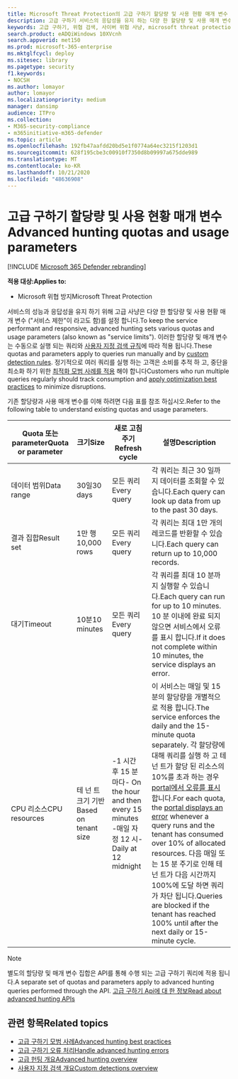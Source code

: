 ```yaml
---
title: Microsoft Threat Protection의 고급 구하기 할당량 및 사용 현황 매개 변수
description: 고급 구하기 서비스의 응답성을 유지 하는 다양 한 할당량 및 사용 매개 변수 (서비스 제한) 이해
keywords: 고급 구하기, 위협 검색, 사이버 위협 사냥, microsoft threat protection, microsoft 365, mtp, m365, 검색, 쿼리, 원격 분석, 스키마, kusto, CPU 제한, 쿼리 제한, 리소스, 최대 결과, 할당량, 매개 변수, 할당
search.product: eADQiWindows 10XVcnh
search.appverid: met150
ms.prod: microsoft-365-enterprise
ms.mktglfcycl: deploy
ms.sitesec: library
ms.pagetype: security
f1.keywords:
- NOCSH
ms.author: lomayor
author: lomayor
ms.localizationpriority: medium
manager: dansimp
audience: ITPro
ms.collection:
- M365-security-compliance
- m365initiative-m365-defender
ms.topic: article
ms.openlocfilehash: 192fb47aafdd20bd5e1f0774a64ec3215f1203d1
ms.sourcegitcommit: 628f195cbe3c00910f7350d8b09997a675dde989
ms.translationtype: MT
ms.contentlocale: ko-KR
ms.lasthandoff: 10/21/2020
ms.locfileid: "48636908"
---
```

# <a name="advanced-hunting-quotas-and-usage-parameters"></a><span data-ttu-id="3177e-104">고급 구하기 할당량 및 사용 현황 매개 변수</span><span class="sxs-lookup"><span data-stu-id="3177e-104">Advanced hunting quotas and usage parameters</span></span>

[!INCLUDE [Microsoft 365 Defender rebranding](../includes/microsoft-defender.md)]


<span data-ttu-id="3177e-105">**적용 대상:**</span><span class="sxs-lookup"><span data-stu-id="3177e-105">**Applies to:**</span></span>
- <span data-ttu-id="3177e-106">Microsoft 위협 방지</span><span class="sxs-lookup"><span data-stu-id="3177e-106">Microsoft Threat Protection</span></span>

<span data-ttu-id="3177e-107">서비스의 성능과 응답성을 유지 하기 위해 고급 사냥은 다양 한 할당량 및 사용 현황 매개 변수 ("서비스 제한"이 라고도 함)를 설정 합니다.</span><span class="sxs-lookup"><span data-stu-id="3177e-107">To keep the service performant and responsive, advanced hunting sets various quotas and usage parameters (also known as "service limits").</span></span> <span data-ttu-id="3177e-108">이러한 할당량 및 매개 변수는 수동으로 실행 되는 쿼리와 [사용자 지정 검색 규칙](custom-detection-rules.md)에 따라 적용 됩니다.</span><span class="sxs-lookup"><span data-stu-id="3177e-108">These quotas and parameters apply to queries run manually and by [custom detection rules](custom-detection-rules.md).</span></span> <span data-ttu-id="3177e-109">정기적으로 여러 쿼리를 실행 하는 고객은 소비를 추적 하 고, 중단을 최소화 하기 위한 [최적화 모범 사례를 적용](advanced-hunting-best-practices.md) 해야 합니다</span><span class="sxs-lookup"><span data-stu-id="3177e-109">Customers who run multiple queries regularly should track consumption and [apply optimization best practices](advanced-hunting-best-practices.md) to minimize disruptions.</span></span>

<span data-ttu-id="3177e-110">기존 할당량과 사용 매개 변수를 이해 하려면 다음 표를 참조 하십시오.</span><span class="sxs-lookup"><span data-stu-id="3177e-110">Refer to the following table to understand existing quotas and usage parameters.</span></span>

| <span data-ttu-id="3177e-111">Quota 또는 parameter</span><span class="sxs-lookup"><span data-stu-id="3177e-111">Quota or parameter</span></span> | <span data-ttu-id="3177e-112">크기</span><span class="sxs-lookup"><span data-stu-id="3177e-112">Size</span></span> | <span data-ttu-id="3177e-113">새로 고침 주기</span><span class="sxs-lookup"><span data-stu-id="3177e-113">Refresh cycle</span></span> | <span data-ttu-id="3177e-114">설명</span><span class="sxs-lookup"><span data-stu-id="3177e-114">Description</span></span> |
|--|--|--|--|
| <span data-ttu-id="3177e-115">데이터 범위</span><span class="sxs-lookup"><span data-stu-id="3177e-115">Data range</span></span> | <span data-ttu-id="3177e-116">30일</span><span class="sxs-lookup"><span data-stu-id="3177e-116">30 days</span></span> | <span data-ttu-id="3177e-117">모든 쿼리</span><span class="sxs-lookup"><span data-stu-id="3177e-117">Every query</span></span> | <span data-ttu-id="3177e-118">각 쿼리는 최근 30 일까지 데이터를 조회할 수 있습니다.</span><span class="sxs-lookup"><span data-stu-id="3177e-118">Each query can look up data from up to the past 30 days.</span></span> |
| <span data-ttu-id="3177e-119">결과 집합</span><span class="sxs-lookup"><span data-stu-id="3177e-119">Result set</span></span> | <span data-ttu-id="3177e-120">1만 행</span><span class="sxs-lookup"><span data-stu-id="3177e-120">10,000 rows</span></span> | <span data-ttu-id="3177e-121">모든 쿼리</span><span class="sxs-lookup"><span data-stu-id="3177e-121">Every query</span></span> | <span data-ttu-id="3177e-122">각 쿼리는 최대 1만 개의 레코드를 반환할 수 있습니다.</span><span class="sxs-lookup"><span data-stu-id="3177e-122">Each query can return up to 10,000 records.</span></span> |
| <span data-ttu-id="3177e-123">대기</span><span class="sxs-lookup"><span data-stu-id="3177e-123">Timeout</span></span> | <span data-ttu-id="3177e-124">10분</span><span class="sxs-lookup"><span data-stu-id="3177e-124">10 minutes</span></span> | <span data-ttu-id="3177e-125">모든 쿼리</span><span class="sxs-lookup"><span data-stu-id="3177e-125">Every query</span></span> | <span data-ttu-id="3177e-126">각 쿼리를 최대 10 분까지 실행할 수 있습니다.</span><span class="sxs-lookup"><span data-stu-id="3177e-126">Each query can run for up to 10 minutes.</span></span> <span data-ttu-id="3177e-127">10 분 이내에 완료 되지 않으면 서비스에서 오류를 표시 합니다.</span><span class="sxs-lookup"><span data-stu-id="3177e-127">If it does not complete within 10 minutes, the service displays an error.</span></span>
| <span data-ttu-id="3177e-128">CPU 리소스</span><span class="sxs-lookup"><span data-stu-id="3177e-128">CPU resources</span></span> | <span data-ttu-id="3177e-129">테 넌 트 크기 기반</span><span class="sxs-lookup"><span data-stu-id="3177e-129">Based on tenant size</span></span> | <span data-ttu-id="3177e-130">-1 시간 후 15 분 마다</span><span class="sxs-lookup"><span data-stu-id="3177e-130">- On the hour and then every 15 minutes</span></span><br><span data-ttu-id="3177e-131">-매일 자정 12 시</span><span class="sxs-lookup"><span data-stu-id="3177e-131">- Daily at 12 midnight</span></span> | <span data-ttu-id="3177e-132">이 서비스는 매일 및 15 분의 할당량을 개별적으로 적용 합니다.</span><span class="sxs-lookup"><span data-stu-id="3177e-132">The service enforces the daily and the 15-minute quota separately.</span></span> <span data-ttu-id="3177e-133">각 할당량에 대해 쿼리를 실행 하 고 테 넌 트가 할당 된 리소스의 10%를 초과 하는 경우 [portal에서 오류를 표시](advanced-hunting-errors.md) 합니다.</span><span class="sxs-lookup"><span data-stu-id="3177e-133">For each quota, the [portal displays an error](advanced-hunting-errors.md) whenever a query runs and the tenant has consumed over 10% of allocated resources.</span></span> <span data-ttu-id="3177e-134">다음 매일 또는 15 분 주기로 인해 테 넌 트가 다음 시간까지 100%에 도달 하면 쿼리가 차단 됩니다.</span><span class="sxs-lookup"><span data-stu-id="3177e-134">Queries are blocked if the tenant has reached 100% until after the next daily or 15-minute cycle.</span></span> |

>[!NOTE] 
><span data-ttu-id="3177e-135">별도의 할당량 및 매개 변수 집합은 API를 통해 수행 되는 고급 구하기 쿼리에 적용 됩니다.</span><span class="sxs-lookup"><span data-stu-id="3177e-135">A separate set of quotas and parameters apply to advanced hunting queries performed through the API.</span></span> [<span data-ttu-id="3177e-136">고급 구하기 Api에 대 한 정보</span><span class="sxs-lookup"><span data-stu-id="3177e-136">Read about advanced hunting APIs</span></span>](https://docs.microsoft.com/microsoft-365/security/mtp/api-advanced-hunting)

## <a name="related-topics"></a><span data-ttu-id="3177e-137">관련 항목</span><span class="sxs-lookup"><span data-stu-id="3177e-137">Related topics</span></span>

- [<span data-ttu-id="3177e-138">고급 구하기 모범 사례</span><span class="sxs-lookup"><span data-stu-id="3177e-138">Advanced hunting best practices</span></span>](advanced-hunting-best-practices.md)
- [<span data-ttu-id="3177e-139">고급 구하기 오류 처리</span><span class="sxs-lookup"><span data-stu-id="3177e-139">Handle advanced hunting errors</span></span>](advanced-hunting-errors.md)
- [<span data-ttu-id="3177e-140">고급 헌팅 개요</span><span class="sxs-lookup"><span data-stu-id="3177e-140">Advanced hunting overview</span></span>](advanced-hunting-overview.md)
- [<span data-ttu-id="3177e-141">사용자 지정 검색 개요</span><span class="sxs-lookup"><span data-stu-id="3177e-141">Custom detections overview</span></span>](custom-detections-overview.md)